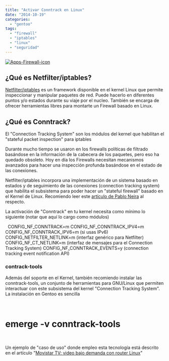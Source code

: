 ```yaml
---
title: "Activar Conntrack en Linux"
date: "2014-10-19"
categories: 
  - "gentoo"
tags: 
  - "firewall"
  - "iptables"
  - "linux"
  - "seguridad"
---
```


[![Apps-Firewall-icon](https://www.luispa.com/wp-content/uploads/2014/12/Apps-Firewall-icon-300x300.png)](https://www.luispa.com/wp-content/uploads/2014/12/Apps-Firewall-icon.png)

## ¿Qué es Netfilter/iptables?

[Netfilter/iptables](http://es.wikipedia.org/wiki/Netfilter/iptables) es un framework disponible en el kernel Linux que permite inspeccionar y manipular paquetes de red. Puede hacerlo en diferentes puntos y/o estados durante su viaje por el nucleo. También se encarga de ofrecer herramientas libres para montarte un Firewall basado en Linux.

## ¿Qué es Conntrack?

El "Connection Tracking System" son los módulos del kernel que habilitan el "stateful packet inspection" para iptables

Durante mucho tiempo se usaron en los firewalls políticas de filtrado basándose en la información de la cabecera de los paquetes, pero eso ha quedado obsoleto. Hoy en día los Firewalls necesitan mecanismos avanzados para hacer una inspección profunda basándose en el estado de las conexiones.

Netfilter/iptables incorpora una implementación de un sistema basado en estados y de seguimiento de las conexiones (connection tracking system) que habilita el subsistema para poder hacer un "stateful firewall" basado en el Kernel de Linux. Recomiendo leer este [artículo de Pablo Neira](http://people.netfilter.org/pablo/docs/login.pdf) al respecto.

La activación de "Conntrack" en tu kernel necesita como mínimo lo siguiente (notar que aquí lo cargo como módulos)

 
CONFIG\_NF\_CONNTRACK=m
CONFIG\_NF\_CONNTRACK\_IPV4=m
CONFIG\_NF\_CONNTRACK\_IPV6=m (si usas IPv6)
CONFIG\_NETFILTER\_NETLINK=m (interfaz genérico para Netfilter)
CONFIG\_NF\_CT\_NETLINK=m (interfaz de mensajes para el Connection Tracking System)
CONFIG\_NF\_CONNTRACK\_EVENTS=y  (connection tracking event notification API)
 

### contrack-tools

Además del soporte en el Kernel, también recomiendo instalar las conntrack-tools, un conjunto de herramientas para GNU/Linux que permiten interactuar con este subsistema del kernel "Connection Tracking System". La instalación en Gentoo es sencilla

 
# emerge -v conntrack-tools
 

Un ejemplo de "caso de uso" donde empleo esta tecnología está descrito en el artículo "[Movistar TV: video bajo demanda con router Linux](https://www.luispa.com/?p=378)"
